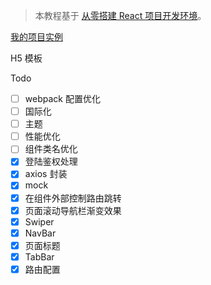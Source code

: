 > 本教程基于 [从零搭建 React 项目开发环境](https://github.com/zhuanglong/react-template)。

[我的项目实例](https://github.com/zhuanglong/react-template/tree/h5)

H5 模板

Todo

- [ ] webpack 配置优化
- [ ] 国际化
- [ ] 主题
- [ ] 性能优化
- [ ] 组件类名优化
- [x] 登陆鉴权处理
- [x] axios 封装
- [x] mock
- [x] 在组件外部控制路由跳转
- [x] 页面滚动导航栏渐变效果
- [x] Swiper
- [x] NavBar
- [x] 页面标题
- [x] TabBar
- [x] 路由配置
